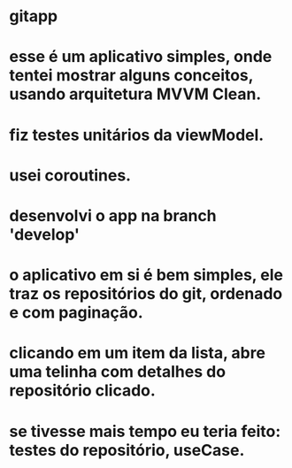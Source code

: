 # gitapp
# esse é um aplicativo simples, onde tentei mostrar alguns conceitos, usando arquitetura MVVM Clean.
# fiz testes unitários da viewModel.
# usei coroutines.
# desenvolvi o app na branch 'develop'
# o aplicativo em si é bem simples, ele traz os repositórios do git, ordenado e com paginação.
# clicando em um item da lista, abre uma telinha com detalhes do repositório clicado.
# se tivesse mais tempo eu teria feito: testes do repositório, useCase.
